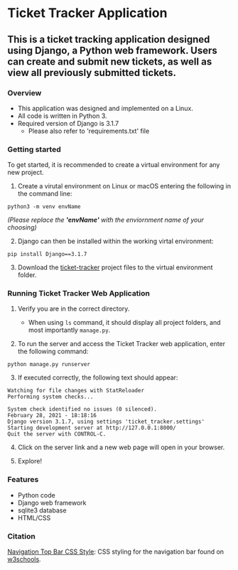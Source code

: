 # Ticket Tracker Application

## This is a ticket tracking application designed using Django, a Python web framework. Users can create and submit new tickets, as well as view all previously submitted tickets.

### Overview
* This application was designed and implemented on a Linux. 
* All code is written in Python 3.
* Required version of Django is 3.1.7
    * Please also refer to 'requirements.txt' file

### Getting started
To get started, it is recommended to create a virtual environment for any new project.

1. Create a virutal environment on Linux or macOS entering the following in the command line:

```
python3 -m venv envName
```
*(Please replace the **'envName'** with the enviornment name of your choosing)*

2. Django can then be installed within the working virtal environment: 

```
pip install Django==3.1.7
```

3. Download the [ticket-tracker](https://github.com/clofaso/ticket-tracker) project files to the virtual environment folder.

### Running Ticket Tracker Web Application
1. Verify you are in the correct directory.
    * When using `ls` command, it should display all project folders, and most importantly `manage.py`.

2. To run the server and access the Ticket Tracker web application, enter the following command:

```
python manage.py runserver
```

3. If executed correctly, the following text should appear:

```
Watching for file changes with StatReloader
Performing system checks...

System check identified no issues (0 silenced).
February 28, 2021 - 18:18:16
Django version 3.1.7, using settings 'ticket_tracker.settings'
Starting development server at http://127.0.0.1:8000/
Quit the server with CONTROL-C.
```

4. Click on the server link and a new web page will open in your browser.

5. Explore!

### Features
* Python code
* Django web framework
* sqlite3 database
* HTML/CSS

### Citation
[Navigation Top Bar CSS Style](https://github.com/clofaso/ticket-tracker/blob/main/templates/navbar.html): CSS styling for the navigation bar found on [w3schools](https://www.w3schools.com/howto/howto_js_topnav.asp).
